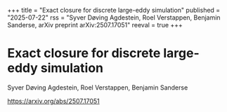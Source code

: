+++
title = "Exact closure for discrete large-eddy simulation"
published = "2025-07-22"
rss = "Syver Døving Agdestein, Roel Verstappen, Benjamin Sanderse, arXiv preprint arXiv:2507.17051"
reeval = true
+++

# Exact closure for discrete large-eddy simulation

Syver Døving Agdestein, Roel Verstappen, Benjamin Sanderse

<https://arxiv.org/abs/2507.17051>
